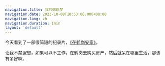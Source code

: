 ```yaml
---
navigation.title: 我的鹤岗梦
navigation.date: 2023-10-08T10:53:00.000+08:00
navigation.lang: zh
navigation.duration: 1min
layout: 'default'
---
```


今天看到了一部很简短的纪录片，[《在鹤岗安家》](https://www.youtube.com/watch?v=QTNKOkR69jQ&t=1s)。

让我不禁遐想，如果可以不工作，在鹤岗去购买房产，然后就呆在哪里生活，那该有多好啊。
